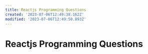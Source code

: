 ```yaml
---
title: Reactjs Programming Questions
created: '2023-07-06T12:49:38.162Z'
modified: '2023-07-06T12:49:50.893Z'
---
```


# Reactjs Programming Questions
